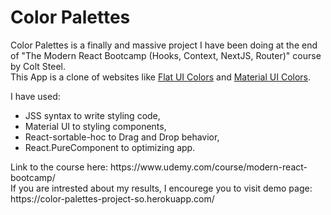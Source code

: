 <h1>Color Palettes</h1>
<p>Color Palettes is a finally and massive project I have been doing at the end of "The Modern React Bootcamp (Hooks, Context, NextJS, Router)" course by Colt Steel. </br>
This App is a clone of websites like <a href="https://flatuicolors.com/">Flat UI Colors</a> and <a href="http://materialuicolors.co/?utm_source=launchers">Material UI Colors<a/>.</p>
<p>I have used:</p>
<ul>
  <li>JSS syntax to write styling code,</li>
  <li>Material UI to styling components,</li>
  <li>React-sortable-hoc to Drag and Drop behavior,</li>
  <li>React.PureComponent to optimizing app.</li>
</ul>

<p>Link to the course here: https://www.udemy.com/course/modern-react-bootcamp/ </br>
If you are intrested about my results, I encourege you to visit demo page: https://color-palettes-project-so.herokuapp.com/</p>
